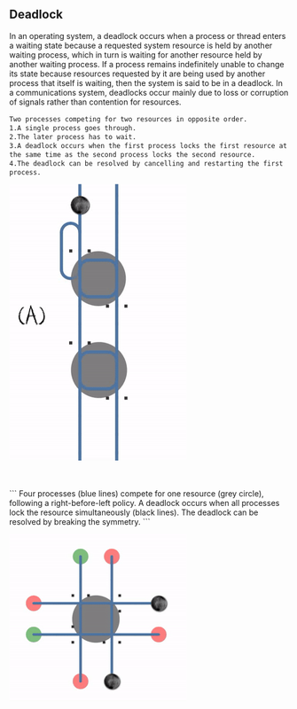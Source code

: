 ## Deadlock

In an operating system, a deadlock occurs when a process or thread enters a waiting state because a requested system resource is held by another waiting process, which in turn is waiting for another resource held by another waiting process.
If a process remains indefinitely unable to change its state because resources requested by it are being used by another process that itself is waiting, then the system is said to be in a deadlock.
In a communications system, deadlocks occur mainly due to loss or corruption of signals rather than contention for resources.

```
Two processes competing for two resources in opposite order.
1.A single process goes through.
2.The later process has to wait.
3.A deadlock occurs when the first process locks the first resource at the same time as the second process locks the second resource.
4.The deadlock can be resolved by cancelling and restarting the first process.
```
![](img/deadlock2.gif)


<br>
<br>
```
Four processes (blue lines) compete for one resource (grey circle), following a right-before-left policy.
A deadlock occurs when all processes lock the resource simultaneously (black lines). The deadlock can be resolved by breaking the symmetry.
```


![](img/deadlock21.gif)




